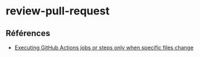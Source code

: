 # review-pull-request



## Références 
- [Executing GitHub Actions jobs or steps only when specific files change](https://www.meziantou.net/executing-github-actions-jobs-or-steps-only-when-specific-files-change.htm)
